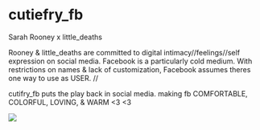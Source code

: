 # cutiefry_fb
Sarah Rooney x little_deaths

Rooney & little_deaths are committed to digital intimacy//feelings//self expression on social media. Facebook is a particularly cold medium. With restrictions on names & lack of customization, Facebook assumes theres one way to use as USER. //

cutifry_fb puts the play back in social media. making fb COMFORTABLE, COLORFUL, LOVING, & WARM <3 <3

![](http://i.imgur.com/p8Kwpep.png)

